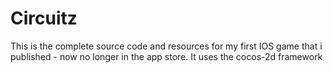 # Circuitz
This is the complete source code and resources for my first IOS game that i published - now no longer in the app store. It uses the cocos-2d framework
